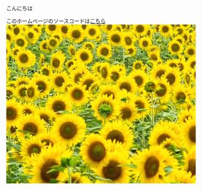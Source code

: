 こんにちは  

このホームページのソースコードは[こちら](https://github.com//Susumu-Nihei/SamplePages/)  
![ひまわりの画像](./sunflower.png)

